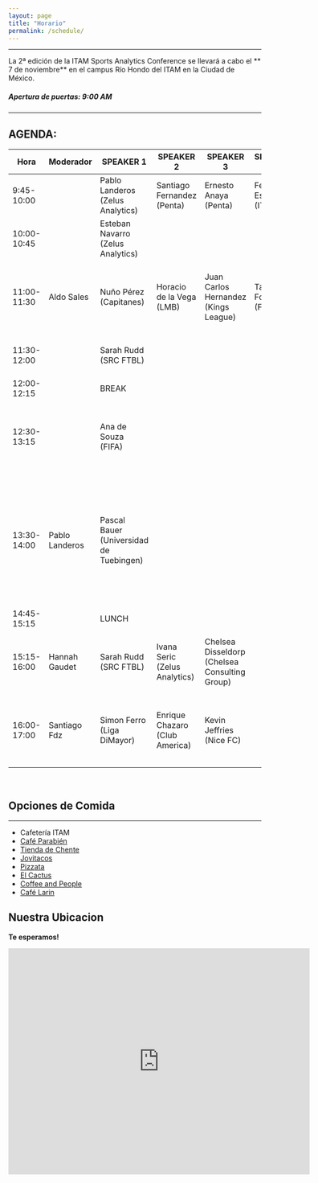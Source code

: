```yaml
---
layout: page
title: "Horario"
permalink: /schedule/
---
```

<hr>


La 2ª edición de la ITAM Sports Analytics Conference se llevará a cabo el ** 7 de noviembre** en el campus Río Hondo del ITAM en la Ciudad de México.

##### Apertura de puertas: 9:00 AM


<hr>

## AGENDA:

| Hora          | Moderador       | SPEAKER 1                        | SPEAKER 2                       | SPEAKER 3                        | SPEAKER 4                         | **PLATICA/PANEL**                                                                                                  | IDIOMA  |
|---------------|-----------------|----------------------------------|---------------------------------|----------------------------------|-----------------------------------|---------------------------------------------------------------------------------------------------------------------|---------|
| 9:45-10:00    |                 | Pablo Landeros  <br>(Zelus Analytics) | Santiago Fernandez  <br>(Penta)  | Ernesto Anaya  <br>(Penta)        | Fernando Esponda  <br>(ITAM)       | **Bienvenida**                                                                                                      | Español |
| 10:00-10:45   |                 | Esteban Navarro  <br>(Zelus Analytics) |                                 |                                  |                                   | **Una Breve Introducción a la Analítica Deportiva**                                                                | Español |
| 11:00-11:30   | Aldo Sales      | Nuño Pérez  <br>(Capitanes)      | Horacio de la Vega  <br>(LMB)    | Juan Carlos Hernandez  <br>(Kings League) | Tatiana Fontalvo  <br>(Fanki)      | **PANEL: Nuevas Audiencias: La evolución del marketing y el branding deportivo en LATAM**                          | Español |
| 11:30-12:00   |                 | Sarah Rudd  <br>(SRC FTBL)       |                                 |                                  |                                   | **Creando una cultura de datos ganadora en un equipo de futbol**                                                   | Español |
| 12:00-12:15   |                 | BREAK                            |                                 |                                  |                                   | **-**                                                                                                               | -       |
| 12:30-13:15   |                 | Ana de Souza  <br>(FIFA)         |                                 |                                  |                                   | **Como Competir en la Copa Mundial Femenil cuando todas las posibilidades están en tu contra.**                    | Español |
| 13:30-14:00   | Pablo Landeros  | Pascal Bauer  <br>(Universidad de Tuebingen) |                         |                                  |                                   | **Perspectiva Instantánea con IA: ¿Cómo integran los equipos y entrenadores los datos en tiempo real en sus procesos de toma de decisiones durante los partidos?** | English |
| 14:45-15:15   |                 | LUNCH                            |                                 |                                  |                                   | **-**                                                                                                               | -       |
| 15:15-16:00   | Hannah Gaudet   | Sarah Rudd  <br>(SRC FTBL)       | Ivana Seric  <br>(Zelus Analytics) | Chelsea Disseldorp  <br>(Chelsea Consulting Group) |          | **The Gender Factor: Rethinking Sports Analytics Models for Men and Women**                                        | English |
| 16:00-17:00   | Santiago Fdz    | Simon Ferro  <br>(Liga DiMayor)  | Enrique Chazaro  <br>(Club America) | Kevin Jeffries  <br>(Nice FC)     |                                   | **Transformando Data en Goles: Casos de Éxito de la Analítica Deportiva en el Fútbol Latinoamericano**             | English |


<br>



## Opciones de Comida
---

- Cafetería ITAM
- [Café Parabién](https://maps.app.goo.gl/f6UV8XaL8myg7Nis8)
- [Tienda de Chente](https://maps.app.goo.gl/CFUP7nApMaLBwcN49)
- [Jovitacos](https://maps.app.goo.gl/MasJg11kDWEoEpBr8)
- [Pizzata](https://maps.app.goo.gl/crLatjG56r1tmpYd8)
- [El Cactus](https://maps.app.goo.gl/dhHwNb4HWevEy7CH8)
- [Coffee and People](https://maps.app.goo.gl/BazPh9S1XtMhnRSR7)
- [Café Larin](https://maps.app.goo.gl/3aP56YrhY7F3z8z76)



## Nuestra Ubicacion

**Te esperamos!**

<iframe src="https://www.google.com/maps/embed?pb=!1m18!1m12!1m3!1d3764.572418388279!2d-99.20230928879631!3d19.344351843416934!2m3!1f0!2f0!3f0!3m2!1i1024!2i768!4f13.1!3m3!1m2!1s0x85d200057116a1d1%3A0xeb89056e16e93b4f!2sInstituto%20Tecnol%C3%B3gico%20Aut%C3%B3nomo%20de%20M%C3%A9xico!5e0!3m2!1sen!2sus!4v1720803478790!5m2!1sen!2sus" width="600" height="450" style="border:0;" allowfullscreen="" loading="lazy" referrerpolicy="no-referrer-when-downgrade"></iframe>